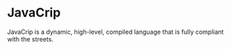 # JavaCrip
JavaCrip is a dynamic, high-level, compiled language that is fully compliant with the streets. 
